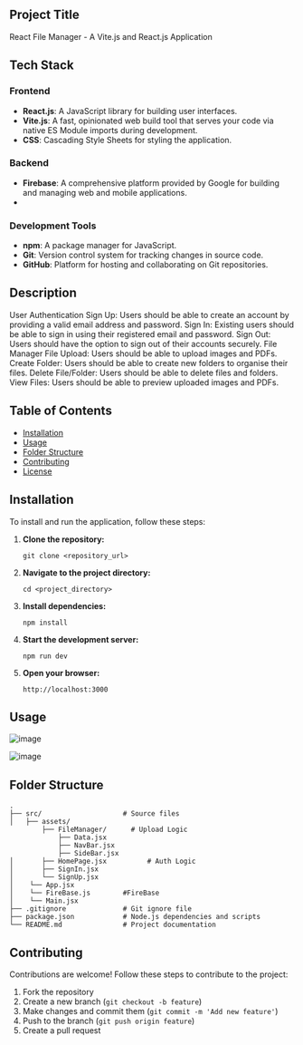 ## Project Title

React File Manager - A Vite.js and React.js Application

## Tech Stack

### Frontend

- **React.js**: A JavaScript library for building user interfaces.
- **Vite.js**: A fast, opinionated web build tool that serves your code via native ES Module imports during development.
- **CSS**: Cascading Style Sheets for styling the application.

### Backend

- **Firebase**: A comprehensive platform provided by Google for building and managing web and mobile applications.
- 
### Development Tools

- **npm**: A package manager for JavaScript.
- **Git**: Version control system for tracking changes in source code.
- **GitHub**: Platform for hosting and collaborating on Git repositories.

## Description

User Authentication
Sign Up: Users should be able to create an account by providing a valid email address and password.
Sign In: Existing users should be able to sign in using their registered email and password.
Sign Out: Users should have the option to sign out of their accounts securely.
File Manager
File Upload: Users should be able to upload images and PDFs.
Create Folder: Users should be able to create new folders to organise their files.
Delete File/Folder: Users should be able to delete files and folders.
View Files: Users should be able to preview uploaded images and PDFs.

## Table of Contents

- [Installation](#installation)
- [Usage](#usage)
- [Folder Structure](#folder-structure)
- [Contributing](#contributing)
- [License](#license)

## Installation

To install and run the application, follow these steps:

1. **Clone the repository:**

   ```
   git clone <repository_url>
   ```

2. **Navigate to the project directory:**

   ```
   cd <project_directory>
   ```

3. **Install dependencies:**

   ```
   npm install
   ```

4. **Start the development server:**

   ```
   npm run dev
   ```

5. **Open your browser:**

   ```
   http://localhost:3000
   ```

## Usage

![image](https://github.com/AMANMUHAL/Project/assets/101124129/39eea347-bf9d-4158-bbda-bd917e1db8f7)

![image](https://github.com/AMANMUHAL/Project/assets/101124129/b3ab7b77-3929-4d2b-9998-77b729f3513d)


## Folder Structure

```
.
├── src/                    # Source files
│   ├── assets/
        ├── FileManager/      # Upload Logic
            ├── Data.jsx
            ├── NavBar.jsx
            ├── SideBar.jsx         
│       ├── HomePage.jsx          # Auth Logic
│       ├── SignIn.jsx             
│       └── SignUp.jsx           
│    └── App.jsx
│    └── FireBase.js        #FireBase
│    └── Main.jsx
├── .gitignore              # Git ignore file
├── package.json            # Node.js dependencies and scripts
└── README.md               # Project documentation
```

## Contributing

Contributions are welcome! Follow these steps to contribute to the project:

1. Fork the repository
2. Create a new branch (`git checkout -b feature`)
3. Make changes and commit them (`git commit -m 'Add new feature'`)
4. Push to the branch (`git push origin feature`)
5. Create a pull request

